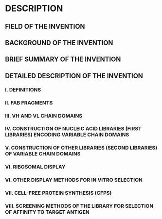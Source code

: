 # DESCRIPTION

## FIELD OF THE INVENTION

## BACKGROUND OF THE INVENTION

## BRIEF SUMMARY OF THE INVENTION

## DETAILED DESCRIPTION OF THE INVENTION

### I. DEFINITIONS

### II. FAB FRAGMENTS

### III. VH AND VL CHAIN DOMAINS

### IV. CONSTRUCTION OF NUCLEIC ACID LIBRARIES (FIRST LIBRARIES) ENCODING VARIABLE CHAIN DOMAINS

### V. CONSTRUCTION OF OTHER LIBRARIES (SECOND LIBRARIES) OF VARIABLE CHAIN DOMAINS

### VI. RIBOSOMAL DISPLAY

### VI. OTHER DISPLAY METHODS FOR IN VITRO SELECTION

### VII. CELL-FREE PROTEIN SYNTHESIS (CFPS)

### VIII. SCREENING METHODS OF THE LIBRARY FOR SELECTION OF AFFINITY TO TARGET ANTIGEN

